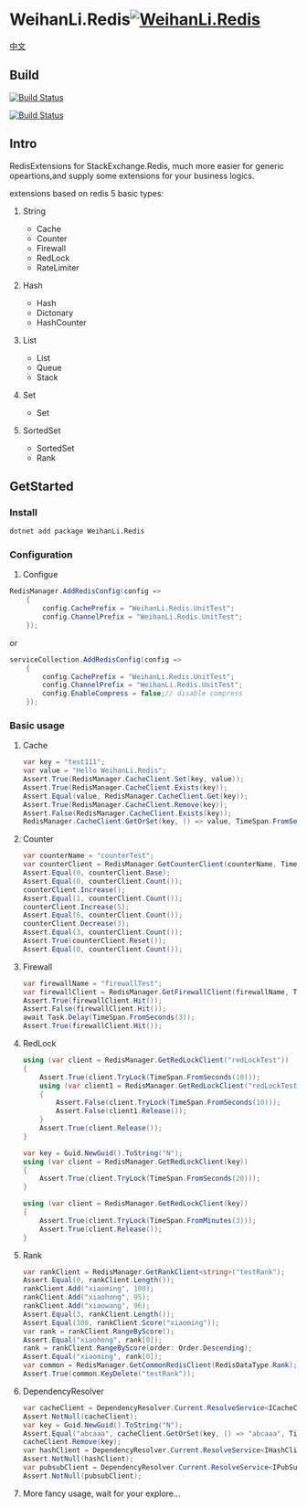 # WeihanLi.Redis[![WeihanLi.Redis](https://img.shields.io/nuget/v/WeihanLi.Redis.svg)](https://www.nuget.org/packages/WeihanLi.Redis/)

[中文](./README.md)

## Build

[![Build Status](https://weihanli.visualstudio.com/Pipelines/_apis/build/status/WeihanLi.WeihanLi.Redis?branchName=dev)](https://weihanli.visualstudio.com/Pipelines/_build/latest?definitionId=15&branchName=dev)

[![Build Status](https://travis-ci.org/WeihanLi/WeihanLi.Redis.svg?branch=dev)](https://travis-ci.org/WeihanLi/WeihanLi.Redis)

## Intro

RedisExtensions for StackExchange.Redis, much more easier for generic opeartions,and supply some extensions for your business logics.

extensions based on redis 5 basic types:

1. String

    - Cache
    - Counter
    - Firewall
    - RedLock
    - RateLimiter

1. Hash

    - Hash
    - Dictonary
    - HashCounter

1. List

    - List
    - Queue
    - Stack

1. Set

    - Set

1. SortedSet

    - SortedSet
    - Rank

## GetStarted

### Install

``` bash
dotnet add package WeihanLi.Redis
```

### Configuration

  1. Configue

  ``` csharp
  RedisManager.AddRedisConfig(config =>
      {
          config.CachePrefix = "WeihanLi.Redis.UnitTest";
          config.ChannelPrefix = "WeihanLi.Redis.UnitTest";
      });
  ```

  or

  ``` csharp
  serviceCollection.AddRedisConfig(config =>
      {
          config.CachePrefix = "WeihanLi.Redis.UnitTest";
          config.ChannelPrefix = "WeihanLi.Redis.UnitTest";
          config.EnableCompress = false;// disable compress
      });
  ```

### Basic usage

1. Cache

    ``` csharp
    var key = "test111";
    var value = "Hello WeihanLi.Redis";
    Assert.True(RedisManager.CacheClient.Set(key, value));
    Assert.True(RedisManager.CacheClient.Exists(key));
    Assert.Equal(value, RedisManager.CacheClient.Get(key));
    Assert.True(RedisManager.CacheClient.Remove(key));
    Assert.False(RedisManager.CacheClient.Exists(key));
    RedisManager.CacheClient.GetOrSet(key, () => value, TimeSpan.FromSeconds(10));
    ```

1. Counter

    ``` csharp
    var counterName = "counterTest";
    var counterClient = RedisManager.GetCounterClient(counterName, TimeSpan.FromSeconds(60));
    Assert.Equal(0, counterClient.Base);
    Assert.Equal(0, counterClient.Count());
    counterClient.Increase();
    Assert.Equal(1, counterClient.Count());
    counterClient.Increase(5);
    Assert.Equal(6, counterClient.Count());
    counterClient.Decrease(3);
    Assert.Equal(3, counterClient.Count());
    Assert.True(counterClient.Reset());
    Assert.Equal(0, counterClient.Count());
    ```

1. Firewall

    ``` csharp
    var firewallName = "firewallTest";
    var firewallClient = RedisManager.GetFirewallClient(firewallName, TimeSpan.FromSeconds(3));
    Assert.True(firewallClient.Hit());
    Assert.False(firewallClient.Hit());
    await Task.Delay(TimeSpan.FromSeconds(3));
    Assert.True(firewallClient.Hit());
    ```

1. RedLock

    ``` csharp
    using (var client = RedisManager.GetRedLockClient("redLockTest"))
    {
        Assert.True(client.TryLock(TimeSpan.FromSeconds(10)));
        using (var client1 = RedisManager.GetRedLockClient("redLockTest"))
        {
            Assert.False(client.TryLock(TimeSpan.FromSeconds(10)));
            Assert.False(client1.Release());
        }
        Assert.True(client.Release());
    }

    var key = Guid.NewGuid().ToString("N");
    using (var client = RedisManager.GetRedLockClient(key))
    {
        Assert.True(client.TryLock(TimeSpan.FromSeconds(20)));
    }

    using (var client = RedisManager.GetRedLockClient(key))
    {
        Assert.True(client.TryLock(TimeSpan.FromMinutes(3)));
        Assert.True(client.Release());
    }
    ```

1. Rank

    ``` csharp
    var rankClient = RedisManager.GetRankClient<string>("testRank");
    Assert.Equal(0, rankClient.Length());
    rankClient.Add("xiaoming", 100);
    rankClient.Add("xiaohong", 95);
    rankClient.Add("xiaowang", 96);
    Assert.Equal(3, rankClient.Length());
    Assert.Equal(100, rankClient.Score("xiaoming"));
    var rank = rankClient.RangeByScore();
    Assert.Equal("xiaohong", rank[0]);
    rank = rankClient.RangeByScore(order: Order.Descending);
    Assert.Equal("xiaoming", rank[0]);
    var common = RedisManager.GetCommonRedisClient(RedisDataType.Rank);
    Assert.True(common.KeyDelete("testRank"));
    ```

1. DependencyResolver

    ``` csharp
    var cacheClient = DependencyResolver.Current.ResolveService<ICacheClient>();
    Assert.NotNull(cacheClient);
    var key = Guid.NewGuid().ToString("N");
    Assert.Equal("abcaaa", cacheClient.GetOrSet(key, () => "abcaaa", TimeSpan.FromMinutes(10)));
    cacheClient.Remove(key);
    var hashClient = DependencyResolver.Current.ResolveService<IHashClient>();
    Assert.NotNull(hashClient);
    var pubsubClient = DependencyResolver.Current.ResolveService<IPubSubClient>();
    Assert.NotNull(pubsubClient);
    ```

1. More fancy usage, wait for your explore...

